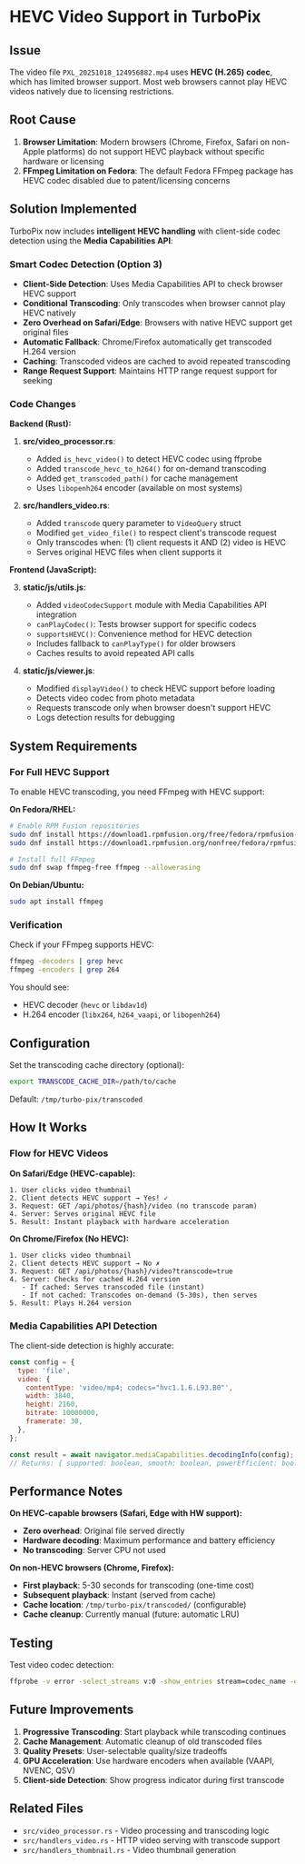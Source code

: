 # HEVC Video Support in TurboPix

## Issue

The video file `PXL_20251018_124956882.mp4` uses **HEVC (H.265) codec**, which has limited browser support. Most web browsers cannot play HEVC videos natively due to licensing restrictions.

## Root Cause

1. **Browser Limitation**: Modern browsers (Chrome, Firefox, Safari on non-Apple platforms) do not support HEVC playback without specific hardware or licensing
2. **FFmpeg Limitation on Fedora**: The default Fedora FFmpeg package has HEVC codec disabled due to patent/licensing concerns

## Solution Implemented

TurboPix now includes **intelligent HEVC handling** with client-side codec detection using the **Media Capabilities API**:

### Smart Codec Detection (Option 3)
- **Client-Side Detection**: Uses Media Capabilities API to check browser HEVC support
- **Conditional Transcoding**: Only transcodes when browser cannot play HEVC natively
- **Zero Overhead on Safari/Edge**: Browsers with native HEVC support get original files
- **Automatic Fallback**: Chrome/Firefox automatically get transcoded H.264 version
- **Caching**: Transcoded videos are cached to avoid repeated transcoding
- **Range Request Support**: Maintains HTTP range request support for seeking

### Code Changes

**Backend (Rust):**

1. **src/video_processor.rs**:
   - Added `is_hevc_video()` to detect HEVC codec using ffprobe
   - Added `transcode_hevc_to_h264()` for on-demand transcoding
   - Added `get_transcoded_path()` for cache management
   - Uses `libopenh264` encoder (available on most systems)

2. **src/handlers_video.rs**:
   - Added `transcode` query parameter to `VideoQuery` struct
   - Modified `get_video_file()` to respect client's transcode request
   - Only transcodes when: (1) client requests it AND (2) video is HEVC
   - Serves original HEVC files when client supports it

**Frontend (JavaScript):**

3. **static/js/utils.js**:
   - Added `videoCodecSupport` module with Media Capabilities API integration
   - `canPlayCodec()`: Tests browser support for specific codecs
   - `supportsHEVC()`: Convenience method for HEVC detection
   - Includes fallback to `canPlayType()` for older browsers
   - Caches results to avoid repeated API calls

4. **static/js/viewer.js**:
   - Modified `displayVideo()` to check HEVC support before loading
   - Detects video codec from photo metadata
   - Requests transcode only when browser doesn't support HEVC
   - Logs detection results for debugging

## System Requirements

### For Full HEVC Support

To enable HEVC transcoding, you need FFmpeg with HEVC support:

**On Fedora/RHEL:**
```bash
# Enable RPM Fusion repositories
sudo dnf install https://download1.rpmfusion.org/free/fedora/rpmfusion-free-release-$(rpm -E %fedora).noarch.rpm
sudo dnf install https://download1.rpmfusion.org/nonfree/fedora/rpmfusion-nonfree-release-$(rpm -E %fedora).noarch.rpm

# Install full FFmpeg
sudo dnf swap ffmpeg-free ffmpeg --allowerasing
```

**On Debian/Ubuntu:**
```bash
sudo apt install ffmpeg
```

### Verification

Check if your FFmpeg supports HEVC:
```bash
ffmpeg -decoders | grep hevc
ffmpeg -encoders | grep 264
```

You should see:
- HEVC decoder (`hevc` or `libdav1d`)
- H.264 encoder (`libx264`, `h264_vaapi`, or `libopenh264`)

## Configuration

Set the transcoding cache directory (optional):
```bash
export TRANSCODE_CACHE_DIR=/path/to/cache
```

Default: `/tmp/turbo-pix/transcoded`

## How It Works

### Flow for HEVC Videos

**On Safari/Edge (HEVC-capable):**
```
1. User clicks video thumbnail
2. Client detects HEVC support → Yes! ✓
3. Request: GET /api/photos/{hash}/video (no transcode param)
4. Server: Serves original HEVC file
5. Result: Instant playback with hardware acceleration
```

**On Chrome/Firefox (No HEVC):**
```
1. User clicks video thumbnail
2. Client detects HEVC support → No ✗
3. Request: GET /api/photos/{hash}/video?transcode=true
4. Server: Checks for cached H.264 version
   - If cached: Serves transcoded file (instant)
   - If not cached: Transcodes on-demand (5-30s), then serves
5. Result: Plays H.264 version
```

### Media Capabilities API Detection

The client-side detection is highly accurate:

```javascript
const config = {
  type: 'file',
  video: {
    contentType: 'video/mp4; codecs="hvc1.1.6.L93.B0"',
    width: 3840,
    height: 2160,
    bitrate: 10000000,
    framerate: 30,
  },
};

const result = await navigator.mediaCapabilities.decodingInfo(config);
// Returns: { supported: boolean, smooth: boolean, powerEfficient: boolean }
```

## Performance Notes

**On HEVC-capable browsers (Safari, Edge with HW support):**
- **Zero overhead**: Original file served directly
- **Hardware decoding**: Maximum performance and battery efficiency
- **No transcoding**: Server CPU not used

**On non-HEVC browsers (Chrome, Firefox):**
- **First playback**: 5-30 seconds for transcoding (one-time cost)
- **Subsequent playback**: Instant (served from cache)
- **Cache location**: `/tmp/turbo-pix/transcoded/` (configurable)
- **Cache cleanup**: Currently manual (future: automatic LRU)

## Testing

Test video codec detection:
```bash
ffprobe -v error -select_streams v:0 -show_entries stream=codec_name -of default=noprint_wrappers=1:nokey=1 your_video.mp4
```

## Future Improvements

1. **Progressive Transcoding**: Start playback while transcoding continues
2. **Cache Management**: Automatic cleanup of old transcoded files
3. **Quality Presets**: User-selectable quality/size tradeoffs
4. **GPU Acceleration**: Use hardware encoders when available (VAAPI, NVENC, QSV)
5. **Client-side Detection**: Show progress indicator during first transcode

## Related Files

- `src/video_processor.rs` - Video processing and transcoding logic
- `src/handlers_video.rs` - HTTP video serving with transcode support
- `src/handlers_thumbnail.rs` - Video thumbnail generation
